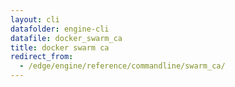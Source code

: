 ```yaml
---
layout: cli
datafolder: engine-cli
datafile: docker_swarm_ca
title: docker swarm ca
redirect_from:
  - /edge/engine/reference/commandline/swarm_ca/
---
```

<!--
This page is automatically generated from Docker's source code. If you want to
suggest a change to the text that appears here, open a ticket or pull request
in the source repository on GitHub:

https://github.com/docker/cli
-->

